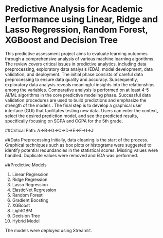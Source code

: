 # Predictive Analysis for Academic Performance using Linear, Ridge and Lasso Regression, Random Forest, XGBoost and Decision Tree

This predictive assessment project aims to evaluate learning outcomes through a comprehensive analysis of various machine learning algorithms. 
The review covers critical issues in predictive analytics, including data preprocessing, exploratory data analysis (EDA), model development, data validation, and deployment. 
The initial phase consists of careful data preprocessing to ensure data quality and accuracy. 
Subsequently, exploratory data analysis reveals meaningful insights into the relationships among the variables. Comparative analysis is performed on at least 4-5 AI/ML algorithms in the core predictive modeling phase. Successful data validation procedures are used to build predictions and emphasize the strength of the models . 
The final step is to develop a graphical user interface (GUI) that facilitates testing new data. Users can enter the context, select the desired prediction model, and see the predicted results, specifically focusing on SGPA and CGPA for the 5th grade.

##Critical Path:
A→B→G→C→D→E→F→I→J

##Data Preprocessing 
Initially, data cleaning is the start of the process. Graphical techniques such as box plots or histograms
were suggested to identify potential redundancies in the statistical scores. Missing values were handled. Duplicate values were removed and EDA was performed. 

##Predictive Models 
1. Linear Regression
2. Ridge Regression
3. Lasso Regression
4. ElasticNet Regression
5. Random Forest
6. Gradient Boosting
7. XGBoost
8. LightGBM
9. Decision Tree
10. Hybrid Model

The models were deployed using Streamlit. 

